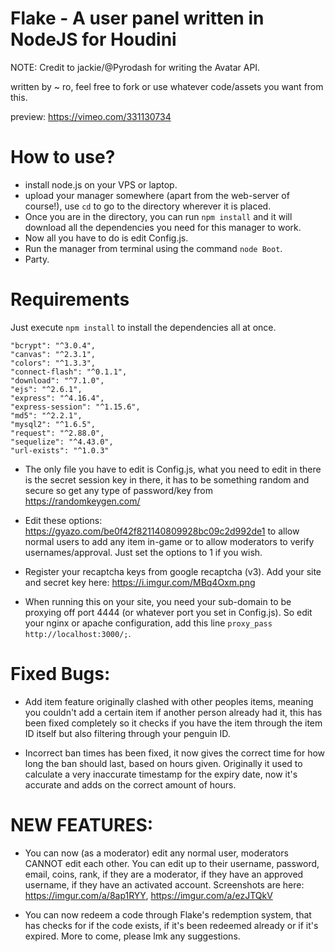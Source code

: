 # Flake - A user panel written in NodeJS for Houdini 

NOTE: Credit to jackie/@Pyrodash for writing the Avatar API. 

written by ~ ro, feel free to fork or use whatever code/assets you want from this.

preview: https://vimeo.com/331130734

# How to use?


 - install node.js on your VPS or laptop.
 - upload your manager somewhere (apart from the web-server of course!), use `cd` to go to the directory wherever it is placed. 
 - Once you are in the directory, you can run `npm install` and it will download all the dependencies you need for this manager to work. 
 - Now all you have to do is edit Config.js.
 - Run the manager from terminal using the command `node Boot`. 
 - Party.

# Requirements

Just execute `npm install` to install the dependencies all at once.
    
    
    "bcrypt": "^3.0.4",
    "canvas": "^2.3.1",
    "colors": "^1.3.3",
    "connect-flash": "^0.1.1",
    "download": "^7.1.0",
    "ejs": "^2.6.1",
    "express": "^4.16.4",
    "express-session": "^1.15.6",
    "md5": "^2.2.1",
    "mysql2": "^1.6.5",
    "request": "^2.88.0",
    "sequelize": "^4.43.0",
    "url-exists": "^1.0.3"


- The only file you have to edit is Config.js, what you need to edit in there is the secret session key in there, it has to be something random and secure so get any type of password/key from https://randomkeygen.com/ 

- Edit these options: https://gyazo.com/be0f42f821140809928bc09c2d992de1 to allow normal users to add any item in-game or to allow moderators to verify usernames/approval. Just set the options to 1 if you wish.


- Register your recaptcha keys from google recaptcha (v3). Add your site and secret key here: https://i.imgur.com/MBq4Oxm.png

- When running this on your site, you need your sub-domain to be proxying off port 4444 (or whatever port you set in Config.js). So edit your nginx or apache configuration, add this line `proxy_pass http://localhost:3000/;`.


# Fixed Bugs: 

 - Add item feature originally clashed with other peoples items, meaning you couldn't add a certain item if another person already had it, this has been fixed completely so it checks if you have the item through the item ID itself but also filtering through your penguin ID.

- Incorrect ban times has been fixed, it now gives the correct time for how long the ban should last, based on hours given. Originally it used to calculate a very inaccurate timestamp for the expiry date, now it's accurate and adds on the correct amount of hours.

# NEW FEATURES: 

 - You can now (as a moderator) edit any normal user, moderators CANNOT edit each other. You can edit up to their username, password, email, coins, rank, if they are a moderator, if they have an approved username, if they have an activated account. Screenshots are here: https://imgur.com/a/8ap1RYY, https://imgur.com/a/ezJTQkV

- You can now redeem a code through Flake's redemption system, that has checks for if the code exists, if it's been redeemed already or if it's expired. More to come, please lmk any suggestions.

